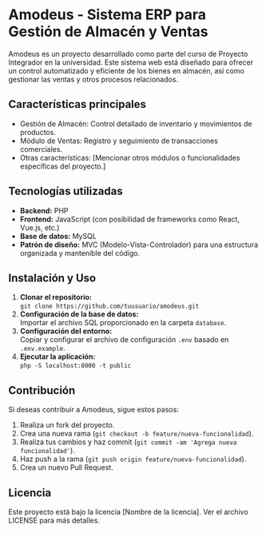 <h1>Amodeus - Sistema ERP para Gestión de Almacén y Ventas</h1>

<p>Amodeus es un proyecto desarrollado como parte del curso de Proyecto Integrador en la universidad. Este sistema web está diseñado para ofrecer un control automatizado y eficiente de los bienes en almacén, así como gestionar las ventas y otros procesos relacionados.</p>

<h2>Características principales</h2>

<ul>
  <li>Gestión de Almacén: Control detallado de inventario y movimientos de productos.</li>
  <li>Módulo de Ventas: Registro y seguimiento de transacciones comerciales.</li>
  <li>Otras características: [Mencionar otros módulos o funcionalidades específicas del proyecto.]</li>
</ul>

<h2>Tecnologías utilizadas</h2>

<ul>
  <li><strong>Backend:</strong> PHP</li>
  <li><strong>Frontend:</strong> JavaScript (con posibilidad de frameworks como React, Vue.js, etc.)</li>
  <li><strong>Base de datos:</strong> MySQL</li>
  <li><strong>Patrón de diseño:</strong> MVC (Modelo-Vista-Controlador) para una estructura organizada y mantenible del código.</li>
</ul>

<h2>Instalación y Uso</h2>

<ol>
  <li><strong>Clonar el repositorio:</strong><br>
    <code>git clone https://github.com/tuusuario/amodeus.git</code>
  </li>
  <li><strong>Configuración de la base de datos:</strong><br>
    Importar el archivo SQL proporcionado en la carpeta <code>database</code>.
  </li>
  <li><strong>Configuración del entorno:</strong><br>
    Copiar y configurar el archivo de configuración <code>.env</code> basado en <code>.env.example</code>.
  </li>
  <li><strong>Ejecutar la aplicación:</strong><br>
    <code>php -S localhost:8000 -t public</code>
  </li>
</ol>

<h2>Contribución</h2>

<p>Si deseas contribuir a Amodeus, sigue estos pasos:</p>

<ol>
  <li>Realiza un fork del proyecto.</li>
  <li>Crea una nueva rama (<code>git checkout -b feature/nueva-funcionalidad</code>).</li>
  <li>Realiza tus cambios y haz commit (<code>git commit -am 'Agrega nueva funcionalidad'</code>).</li>
  <li>Haz push a la rama (<code>git push origin feature/nueva-funcionalidad</code>).</li>
  <li>Crea un nuevo Pull Request.</li>
</ol>

<h2>Licencia</h2>

<p>Este proyecto está bajo la licencia [Nombre de la licencia]. Ver el archivo LICENSE para más detalles.</p>
